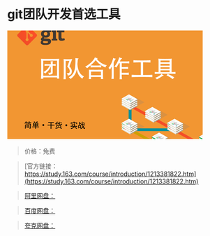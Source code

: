 # git团队开发首选工具

![img](../../../assets/study163/free/bb91f52f75f446ddb1e365dc428cb2ed.png)

> 价格：免费

> [官方链接：https://study.163.com/course/introduction/1213381822.htm](https://study.163.com/course/introduction/1213381822.htm)

> [阿里网盘：]()

> [百度网盘：]()

> [夸克网盘：]()
